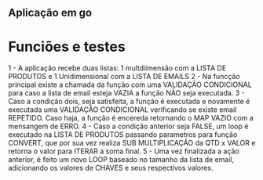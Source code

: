## Aplicação em go

# Funciões e testes
1 - A aplicação recebe duas listas: 1 multdiimensão com a LISTA DE PRODUTOS e 1 Unidimensional com a LISTA DE EMAILS
2 - Na funcção principal existe a chamada da função com uma VALIDAÇÃO CONDICIONAL para caso a lista de email esteja VAZIA a função NÃO seja executada.
3 - Caso a condição dois, seja satisfeita, a função é executada e novamente é executada uma VALIDAÇÃO CONDICIONAL verificando se existe email REPETIDO. Caso
haja, a função é encereda retornando o MAP VAZIO com a mensangem de ERRO.
4 - Caso a condição anterior seja FALSE, um loop é executado na LISTA DE PRODUTOS passando parametros para função CONVERT, que por sua vez realiza 
SUB MULTIPLICAÇÃO da QTD x VALOR e retorna o valor para ITERAR a soma final.
5 - Uma vez finalizada a ação anterior, é feito um novo LOOP baseado no tamanho da lista de email, adicionando os valores de CHAVES e seus respectivos valores.
